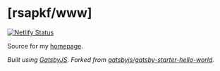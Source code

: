 # [rsapkf/www]

[![Netlify Status](https://api.netlify.com/api/v1/badges/30873518-c1f3-4f3c-9de1-77f6d5c878cb/deploy-status)](https://app.netlify.com/sites/rsapkf/deploys)

Source for my [homepage](https://rsapkf.xyz).

_Built using [GatsbyJS](https://github.com/gatsbyjs/gatsby). Forked from [gatsbyjs/gatsby-starter-hello-world](https://github.com/gatsbyjs/gatsby-starter-hello-world)._
